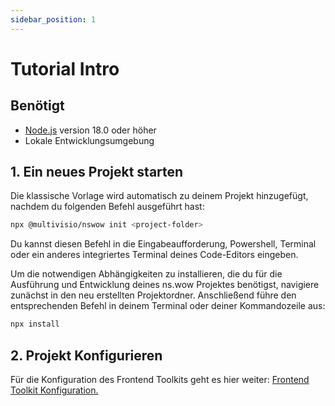 ```yaml
---
sidebar_position: 1
---
```


# Tutorial Intro

## Benötigt

- [Node.js](https://nodejs.org/en/download/) version 18.0 oder höher
- Lokale Entwicklungsumgebung

## 1. Ein neues Projekt starten

Die klassische Vorlage wird automatisch zu deinem Projekt hinzugefügt, nachdem du folgenden Befehl ausgeführt hast:


```bash
npx @multivisio/nswow init <project-folder>
```

Du kannst diesen Befehl in die Eingabeaufforderung, Powershell, Terminal oder ein anderes integriertes Terminal deines Code-Editors eingeben.

Um die notwendigen Abhängigkeiten zu installieren, die du für die Ausführung und Entwicklung deines ns.wow Projektes benötigst, navigiere zunächst in den neu erstellten Projektordner.
Anschließend führe den entsprechenden Befehl in deinem Terminal oder deiner Kommandozeile aus:


```bash
npx install
```

## 2. Projekt Konfigurieren

Für die Konfiguration des Frontend Toolkits geht es hier weiter: [Frontend Toolkit Konfiguration.](./beaver/beaver-config)
